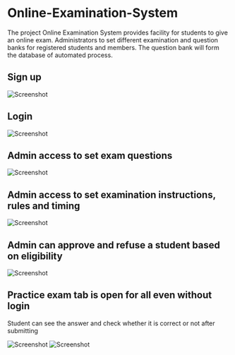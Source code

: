 # Online-Examination-System
The project Online Examination System provides facility for students to give an online exam. Administrators to set different examination and question banks for registered students and members. The question bank will form the database of automated process.

## Sign up
![Screenshot](https://github.com/Sneha2405/Online-Examination-System/blob/main/blob/main/Screenshot1.png)

## Login
![Screenshot](https://github.com/Sneha2405/Online-Examination-System/blob/main/blob/main/Screenshot2.png)

## Admin access to set exam questions
![Screenshot](https://github.com/Sneha2405/Online-Examination-System/blob/main/blob/main/Screenshot3.png)

## Admin access to set examination instructions, rules and timing
![Screenshot](https://github.com/Sneha2405/Online-Examination-System/blob/main/blob/main/Screenshot4.png)

## Admin can approve and refuse a student based on eligibility
![Screenshot](https://github.com/Sneha2405/Online-Examination-System/blob/main/blob/main/Screenshot5.png)

## Practice exam tab is open for all even without login
 Student can see the answer and check whether it is correct or not after submitting
 
![Screenshot](https://github.com/Sneha2405/Online-Examination-System/blob/main/blob/main/Screenshot6.png)
![Screenshot](https://github.com/Sneha2405/Online-Examination-System/blob/main/blob/main/Screenshot7.png)
